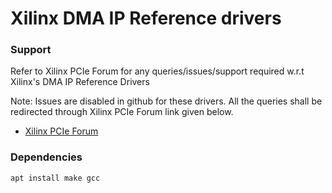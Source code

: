 # Xilinx DMA IP Reference drivers

### Support

Refer to Xilinx PCIe Forum for any queries/issues/support required w.r.t Xilinx's DMA IP Reference Drivers

Note: Issues are disabled in github for these drivers. All the queries shall be redirected through Xilinx PCIe Forum link given below.

* [Xilinx PCIe Forum](https://forums.xilinx.com/t5/PCIe-and-CPM/bd-p/PCIe)

### Dependencies
```
apt install make gcc
```
